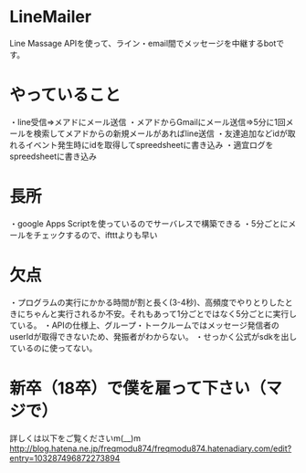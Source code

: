# LineMailer
Line Massage APIを使って、ライン・email間でメッセージを中継するbotです。

# やっていること
・line受信⇒メアドにメール送信
・メアドからGmailにメール送信⇒5分に1回メールを検索してメアドからの新規メールがあればline送信
・友達追加などidが取れるイベント発生時にidを取得してspreedsheetに書き込み
・適宜ログをspreedsheetに書き込み

# 長所
・google Apps Scriptを使っているのでサーバレスで構築できる
・5分ごとにメールをチェックするので、iftttよりも早い

# 欠点
・プログラムの実行にかかる時間が割と長く(3-4秒)、高頻度でやりとりしたときにちゃんと実行されるか不安。それもあって1分ごとではなく5分ごとに実行している。
・APIの仕様上、グループ・トークルームではメッセージ発信者のuserIdが取得できないため、発振者がわからない。
・せっかく公式がsdkを出しているのに使ってない。


# 新卒（18卒）で僕を雇って下さい（マジで）
詳しくは以下をご覧くださいm(__)m
http://blog.hatena.ne.jp/freqmodu874/freqmodu874.hatenadiary.com/edit?entry=103287496872273894
